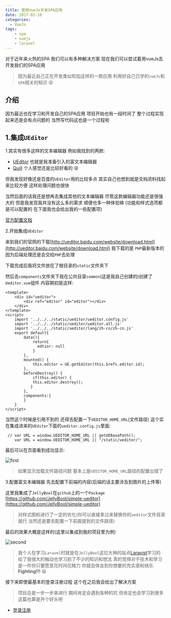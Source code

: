 ```yaml
---
title: 使用VueJs开发SPA应用
date: 2017-02-10
categories:
  - VueJs
tags:
    - spa
    - vuejs
    - laravel
---
```

对于近年来火热的SPA 我们可以有多种解决方案 现在我们可以尝试着用vueJs去开发我们的SPA应用

> 因为最近自己正在开发类似知加这样的一款应用 利用好自己已学的`vueJs`和`SPA`相关的知识 :stuck_out_tongue_closed_eyes:

## 介绍
因为最近也在学习和开发自己的SPA应用 项目开始也有一段时间了 整个过程实现起来还是会有点问题的 当然写代码这也是一个过程啦

## 1.集成`UEditor`
1.其实有很多这样的文本编辑器 例如我找到的两款:
- [UEditor](http://ueditor.baidu.com/website/index.html) 也就是我准备引入的富文本编辑器
- [Quill](https://quilljs.com/)  个人感觉还是比较好看的 :stuck_out_tongue_closed_eyes:


但我发现好像还是百度的`UEditor`用的比较多点 其实自己也想到就是文档资料找起来比较方便 这样处理问题也很快

当然后面的话我还是想再去集成其他的文本编辑器 尽管这款编辑器功能还是很强大的 但是我发现我并没有这么多的需求 顺便也多一种体验嘛
(功能和样式选项都是可以配置的 在下面我也会给出我的一些配置项)

[官方配置文档](http://fex.baidu.com/ueditor/#start-config)

2.开始集成`UEditor`

来到我们的官网的下载[http://ueditor.baidu.com/website/download.html](http://ueditor.baidu.com/website/download.html) 我下载的是
`PHP`最新版本的 因为后端处理还是会交给`PHP`去处理

下载完成后我将文件放在了根目录的`static`文件夹下

然后去`components`文件夹下我在公共目录`common`(这是我自己创建的)创建了`Ueditor.vue`组件
内容期初是这样:
```php?start_inline=1
<template>
    <div id="ueditor">
        <div ref="editor" id="editor"></div>
    </div>
</template>
<script>
    import '../../../static/ueditor/ueditor.config.js'
    import '../../../static/ueditor/ueditor.all.js'
    import '../../../static/ueditor/lang/zh-cn/zh-cn.js'
    export default{
        data(){
            return{
              edtior: null
            }
        },
        mounted() {
            this.editor = UE.getEditor(this.$refs.editor.id);
        },
        beforeDestroy() {
            if(this.editor) {
            this.editor.destroy();
           }
        },
        components:{
        }
    }
</script>
```
当然这个时候是引用不到的 还得去配置一下`UEDITOR_HOME_URL`(文件路径)
这个实在集成进来的`UEditor`下面的`ueditor.config.js`里面:
```php?start_inline=1
 // var URL = window.UEDITOR_HOME_URL || getUEBasePath();
    var URL = window.UEDITOR_HOME_URL || "/static/ueditor/";
```
最后可以在页面看到成功显示:

![first](/images/articles/2017-02-10/first.png)

> 如果显示加载文件路径问题 基本上是`UEDITOR_HOME_URL`路径的配置出错了

3.配置富文本编辑器
先去配置下前端的内容(后端的话主要涉及到图片的上传等)

这里我集成了`JellyBool`在`github`上的一个`Package` [https://github.com/JellyBool/simple-ueditor](https://github.com/JellyBool/simple-ueditor)

> 对样式图标进行了一定的优化(你可以直接拿过来替换你的`ueditor`文件目录就行 当然还是要去配置一下前面提到的文件路径)

最后的效果大概是这样的(这里以集成到我的项目里为例)

![second](/images/articles/2017-02-10/second.png)


> 我个人在学习`Laravel`时就是在`JellyBool`这位大神的站点[Laravist](https://www.laravist.com/)学习的 给了我很大的触动也学习到了不少的知识和想法
真的觉得对于技术和学习是一件你只要愿意花时间花精力 你就会体会到你想要的充实感和快乐  **Fighting!!!** :laughing:

接下来即使最基本的登录注册过程 这个在之后我会给出了解决方案

> 项目总是一步一步来进行 期间肯定会遇到各种的坑 但肯定也会学习到很多 这篇也算是开个好头吧

- [登录注册](http://jellybook.me/articles/2017/02/light-weight-vue-validation)